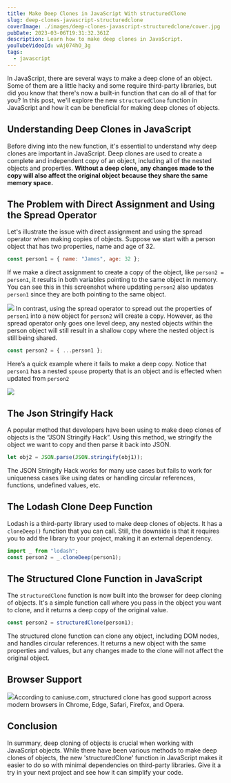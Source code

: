 ```yaml
---
title: Make Deep Clones in JavaScript With structuredClone
slug: deep-clones-javascript-structuredclone
coverImage: ./images/deep-clones-javascript-structuredclone/cover.jpg
pubDate: 2023-03-06T19:31:32.361Z
description: Learn how to make deep clones in JavaScript.
youTubeVideoId: wAj074hO_3g
tags:
  - javascript
---
```


In JavaScript, there are several ways to make a deep clone of an object. Some of them are a little hacky and some require third-party libraries, but did you know that there's now a built-in function that can do all of that for you? In this post, we'll explore the new `structuredClone` function in JavaScript and how it can be beneficial for making deep clones of objects.

## Understanding Deep Clones in JavaScript

Before diving into the new function, it's essential to understand why deep clones are important in JavaScript. Deep clones are used to create a complete and independent copy of an object, including all of the nested objects and properties. **Without a deep clone, any changes made to the copy will also affect the original object because they share the same memory space.**

## The Problem with Direct Assignment and Using the Spread Operator

Let's illustrate the issue with direct assignment and using the spread operator when making copies of objects. Suppose we start with a person object that has two properties, name and age of 32.

```javascript
const person1 = { name: "James", age: 32 };
```

If we make a direct assignment to create a copy of the object, like `person2 = person1`, it results in both variables pointing to the same object in memory. You can see this in this screenshot where updating `person2` also updates `person1` since they are both pointing to the same object.

![](/images/posts/deep-clones-javascript-structuredclone/1.jpeg) In contrast, using the spread operator to spread out the properties of `person1` into a new object for `person2` will create a copy. However, as the spread operator only goes one level deep, any nested objects within the person object will still result in a shallow copy where the nested object is still being shared.

```javascript
const person2 = { ...person1 };
```

Here’s a quick example where it fails to make a deep copy. Notice that `person1` has a nested `spouse` property that is an object and is effected when updated from `person2`

![](/images/posts/deep-clones-javascript-structuredclone/1.jpeg)

## The Json Stringify Hack

A popular method that developers have been using to make deep clones of objects is the “JSON Stringify Hack”. Using this method, we stringify the object we want to copy and then parse it back into JSON.

```javascript
let obj2 = JSON.parse(JSON.stringify(obj1));
```

The JSON Stringify Hack works for many use cases but fails to work for uniqueness cases like using dates or handling circular references, functions, undefined values, etc.

## The Lodash Clone Deep Function

Lodash is a third-party library used to make deep clones of objects. It has a `cloneDeep()` function that you can call. Still, the downside is that it requires you to add the library to your project, making it an external dependency.

```javascript
import _ from "lodash";
const person2 = _.cloneDeep(person1);
```

## The Structured Clone Function in JavaScript

The `structuredClone` function is now built into the browser for deep cloning of objects. It's a simple function call where you pass in the object you want to clone, and it returns a deep copy of the original value.

```javascript
const person2 = structuredClone(person1);
```

The structured clone function can clone any object, including DOM nodes, and handles circular references. It returns a new object with the same properties and values, but any changes made to the clone will not affect the original object.

## Browser Support

![](https://cdn.videotapit.com/qtXU9lWoHrFMJ8LBuh2j-321.45.png)According to caniuse.com, structured clone has good support across modern browsers in Chrome, Edge, Safari, Firefox, and Opera.

## Conclusion

In summary, deep cloning of objects is crucial when working with JavaScript objects. While there have been various methods to make deep clones of objects, the new 'structuredClone' function in JavaScript makes it easier to do so with minimal dependencies on third-party libraries. Give it a try in your next project and see how it can simplify your code.
